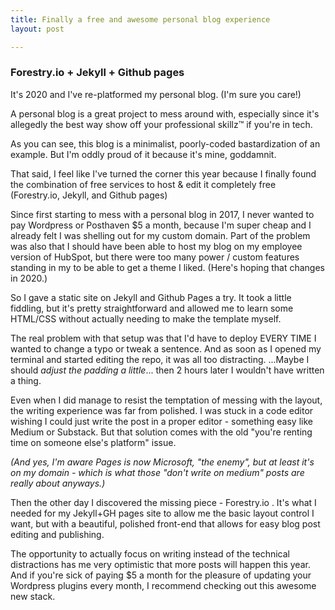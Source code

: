 ```yaml
---
title: Finally a free and awesome personal blog experience
layout: post

---
```


### Forestry.io + Jekyll + Github pages

It's 2020 and I've re-platformed my personal blog. (I'm sure you care!)

A personal blog is a great project to mess around with, especially since it's allegedly the best way show off your professional skillz™ if you're in tech.

As you can see, this blog is a minimalist, poorly-coded bastardization of an example. But I'm oddly proud of it because it's mine, goddamnit. 

That said, I feel like I've turned the corner this year because I finally found the combination of free services to host & edit it completely free (Forestry.io, Jekyll, and Github pages)

Since first starting to mess with a personal blog in 2017, I never wanted to pay Wordpress or Posthaven $5 a month, because I'm super cheap and I already felt I was shelling out for my custom domain. Part of the problem was also that I should have been able to host my blog on my employee version of HubSpot, but there were too many power / custom features standing in my to be able to get a theme I liked. (Here's hoping that changes in 2020.)

So I gave a static site on Jekyll and Github Pages a try. It took a little fiddling, but it's pretty straightforward and allowed me to learn some HTML/CSS without actually needing to make the template myself.

The real problem with that setup was that I'd have to deploy EVERY TIME I wanted to change a typo or tweak a sentence. And as soon as I opened my terminal and started editing the repo, it was all too distracting. ...Maybe I should _adjust the padding a little_... then 2 hours later I wouldn't have written a thing.

Even when I did manage to resist the temptation of messing with the layout, the writing experience was far from polished. I was stuck in a code editor wishing I could just write the post in a proper editor - something easy like Medium or Substack. But that solution comes with the old "you're renting time on someone else's platform" issue.

_(And yes, I'm aware Pages is now Microsoft, "the enemy", but at least it's on my domain - which is what those "don't write on medium" posts are really about anyways.)_

Then the other day I discovered the missing piece - Forestry.io . It's what I needed for my Jekyll+GH pages site to allow me the basic layout control I want, but with a beautiful, polished front-end that allows for easy blog post editing and publishing.

The opportunity to actually focus on writing instead of the technical distractions has me very optimistic that more posts will happen this year. And if you're sick of paying $5 a month for the pleasure of updating your Wordpress plugins every month, I recommend checking out this awesome new stack.